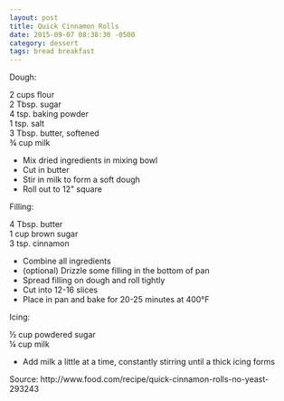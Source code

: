 ```yaml
---
layout: post
title: Quick Cinnamon Rolls
date: 2015-09-07 08:38:30 -0500
category: dessert
tags: bread breakfast
---
```

Dough:  
  
2 cups flour  
2 Tbsp. sugar  
4 tsp. baking powder  
1 tsp. salt  
3 Tbsp. butter, softened  
¾ cup milk  
<ul>
	<li>Mix dried ingredients in mixing bowl</li>
	<li>Cut in butter</li>
	<li>Stir in milk to form a soft dough</li>
	<li>Roll out to 12" square</li>
</ul>
Filling:  
  
4 Tbsp. butter  
1 cup brown sugar  
3 tsp. cinnamon  
<ul>
	<li>Combine all ingredients</li>
	<li>(optional) Drizzle some filling in the bottom of pan</li>
	<li>Spread filling on dough and roll tightly</li>
	<li>Cut into 12-16 slices</li>
	<li>Place in pan and bake for 20-25 minutes at 400°F</li>
</ul>
Icing:  
  
½ cup powdered sugar  
¼ cup milk  
<ul>
	<li>Add milk a little at a time, constantly stirring until a thick icing forms</li>
</ul>
Source: http://www.food.com/recipe/quick-cinnamon-rolls-no-yeast-293243  
